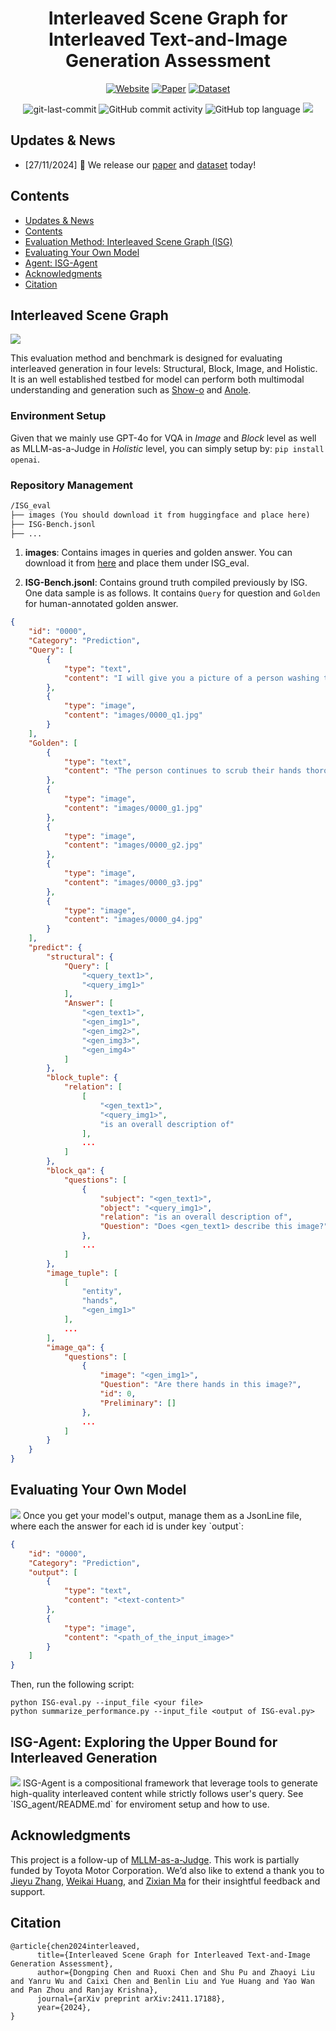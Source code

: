 <div align="center">
<h1>Interleaved Scene Graph for Interleaved Text-and-Image Generation Assessment</h1>

[![Website](https://img.shields.io/badge/Website-%F0%9F%8C%8D-blue?style=for-the-badge&logoWidth=40)](https://interleaved-eval.github.io/)
[![Paper](https://img.shields.io/badge/Paper-%F0%9F%8E%93-lightgrey?style=for-the-badge&logoWidth=40)](https://arxiv.org/abs/2411.17188)
[![Dataset](https://img.shields.io/badge/Dataset-%F0%9F%92%BE-green?style=for-the-badge&logoWidth=40)](https://huggingface.co/datasets/shuaishuaicdp/ISG)


<img src="https://img.shields.io/github/last-commit/Dongping-Chen/ISG?style=flat-square&color=5D6D7E" alt="git-last-commit" />
<img src="https://img.shields.io/github/commit-activity/m/Dongping-Chen/ISG?style=flat-square&color=5D6D7E" alt="GitHub commit activity" />
<img src="https://img.shields.io/github/languages/top/Dongping-Chen/ISG?style=flat-square&color=5D6D7E" alt="GitHub top language" />

<img src="figures/evaluation.png">
<p align="center">

</p>
</div>

## Updates & News
- [27/11/2024] :page_facing_up: We release our [paper](http://arxiv.org/abs/2402.04788) and [dataset](http://huggingface//) today!
  
## Contents
- [Updates \& News](#updates--news)
- [Contents](#contents)
- [Evaluation Method: Interleaved Scene Graph (ISG)](#interleaved-scene-graph)
- [Evaluating Your Own Model](#evaluating-your-own-model)
- [Agent: ISG-Agent](#isg-agent-exploring-the-upper-bound-for-interleaved-generation)
- [Acknowledgments](#acknowledgments)
- [Citation](#citation)

## Interleaved Scene Graph

<img src="figures/benchmark.png">

This evaluation method and benchmark is designed for evaluating interleaved generation in four levels: Structural, Block, Image, and Holistic. It is an well established testbed for model can perform both multimodal understanding and generation such as [Show-o](https://github.com/showlab/Show-o) and [Anole](https://github.com/GAIR-NLP/anole).

### Environment Setup
Given that we mainly use GPT-4o for VQA in *Image* and *Block* level as well as MLLM-as-a-Judge in *Holistic* level, you can simply setup by: `pip install openai`.

### Repository Management

```markdown
/ISG_eval
├── images (You should download it from huggingface and place here)
├── ISG-Bench.jsonl
├── ...
```

1. **images**: Contains images in queries and golden answer. You can download it from [here](https://) and place them under ISG_eval.

2. **ISG-Bench.jsonl**: Contains ground truth compiled previously by ISG. One data sample is as follows. It contains `Query` for question and `Golden` for human-annotated golden answer.

```json
{
    "id": "0000",
    "Category": "Prediction",
    "Query": [
        {
            "type": "text",
            "content": "I will give you a picture of a person washing their hands. Please use a combination of 4 images and text to show what will happen next. Please generate an overall description first, then directly generate adjacent image blocks. For example, [whole description] <object1 image> <object2 image> <object3 image> <object4 image>."
        },
        {
            "type": "image",
            "content": "images/0000_q1.jpg"
        }
    ],
    "Golden": [
        {
            "type": "text",
            "content": "The person continues to scrub their hands thoroughly, with the soap lathering up. The hands are cleaned under running water, and the lather is rinsed away."
        },
        {
            "type": "image",
            "content": "images/0000_g1.jpg"
        },
        {
            "type": "image",
            "content": "images/0000_g2.jpg"
        },
        {
            "type": "image",
            "content": "images/0000_g3.jpg"
        },
        {
            "type": "image",
            "content": "images/0000_g4.jpg"
        }
    ],
    "predict": {
        "structural": {
            "Query": [
                "<query_text1>",
                "<query_img1>"
            ],
            "Answer": [
                "<gen_text1>",
                "<gen_img1>",
                "<gen_img2>",
                "<gen_img3>",
                "<gen_img4>"
            ]
        },
        "block_tuple": {
            "relation": [
                [
                    "<gen_text1>",
                    "<query_img1>",
                    "is an overall description of"
                ],
                ...
            ]
        },
        "block_qa": {
            "questions": [
                {
                    "subject": "<gen_text1>",
                    "object": "<query_img1>",
                    "relation": "is an overall description of",
                    "Question": "Does <gen_text1> describe this image?"
                },
                ...
            ]
        },
        "image_tuple": [
            [
                "entity",
                "hands",
                "<gen_img1>"
            ],
            ...
        ],
        "image_qa": {
            "questions": [
                {
                    "image": "<gen_img1>",
                    "Question": "Are there hands in this image?",
                    "id": 0,
                    "Preliminary": []
                },
                ...
            ]
        }
    }
}
```

## Evaluating Your Own Model

<img src="figures/case_study.png">
Once you get your model's output, manage them as a JsonLine file, where each the answer for each id is under key `output`:

```json
{
    "id": "0000",
    "Category": "Prediction",
    "output": [
        {
            "type": "text",
            "content": "<text-content>"
        },
        {
            "type": "image",
            "content": "<path_of_the_input_image>"
        }
    ]
}
```

Then, run the following script:

```shell
python ISG-eval.py --input_file <your file>
python summarize_performance.py --input_file <output of ISG-eval.py>
```

## ISG-Agent: Exploring the Upper Bound for Interleaved Generation

<img src="figures/agent.png">
ISG-Agent is a compositional framework that leverage tools to generate high-quality interleaved content while strictly follows user's query. See `ISG_agent/README.md` for enviroment setup and how to use.


## Acknowledgments

This project is a follow-up of [MLLM-as-a-Judge](https://arxiv.org/pdf/2402.04788). This work is partially funded by Toyota Motor Corporation. We’d also like to extend a thank you to [Jieyu Zhang](https://jieyuz2.github.io/), [Weikai Huang](https://weikaih04.github.io/), and [Zixian Ma](https://zixianma.github.io/) for their insightful feedback and support.

## Citation

```
@article{chen2024interleaved,
      title={Interleaved Scene Graph for Interleaved Text-and-Image Generation Assessment}, 
      author={Dongping Chen and Ruoxi Chen and Shu Pu and Zhaoyi Liu and Yanru Wu and Caixi Chen and Benlin Liu and Yue Huang and Yao Wan and Pan Zhou and Ranjay Krishna},
      journal={arXiv preprint arXiv:2411.17188}, 
      year={2024},
}
```
